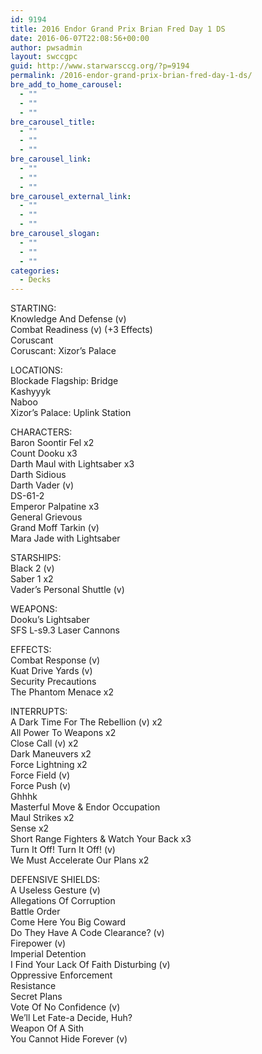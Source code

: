 ```yaml
---
id: 9194
title: 2016 Endor Grand Prix Brian Fred Day 1 DS
date: 2016-06-07T22:08:56+00:00
author: pwsadmin
layout: swccgpc
guid: http://www.starwarsccg.org/?p=9194
permalink: /2016-endor-grand-prix-brian-fred-day-1-ds/
bre_add_to_home_carousel:
  - ""
  - ""
  - ""
bre_carousel_title:
  - ""
  - ""
  - ""
bre_carousel_link:
  - ""
  - ""
  - ""
bre_carousel_external_link:
  - ""
  - ""
  - ""
bre_carousel_slogan:
  - ""
  - ""
  - ""
categories:
  - Decks
---
```

STARTING:  
Knowledge And Defense (v)  
Combat Readiness (v) (+3 Effects)  
Coruscant  
Coruscant: Xizor&#8217;s Palace

LOCATIONS:  
Blockade Flagship: Bridge  
Kashyyyk  
Naboo  
Xizor&#8217;s Palace: Uplink Station

CHARACTERS:  
Baron Soontir Fel x2  
Count Dooku x3  
Darth Maul with Lightsaber x3  
Darth Sidious  
Darth Vader (v)  
DS-61-2  
Emperor Palpatine x3  
General Grievous  
Grand Moff Tarkin (v)  
Mara Jade with Lightsaber

STARSHIPS:  
Black 2 (v)  
Saber 1 x2  
Vader&#8217;s Personal Shuttle (v)

WEAPONS:  
Dooku&#8217;s Lightsaber  
SFS L-s9.3 Laser Cannons

EFFECTS:  
Combat Response (v)  
Kuat Drive Yards (v)  
Security Precautions  
The Phantom Menace x2

INTERRUPTS:  
A Dark Time For The Rebellion (v) x2  
All Power To Weapons x2  
Close Call (v) x2  
Dark Maneuvers x2  
Force Lightning x2  
Force Field (v)  
Force Push (v)  
Ghhhk  
Masterful Move & Endor Occupation  
Maul Strikes x2  
Sense x2  
Short Range Fighters & Watch Your Back x3  
Turn It Off! Turn It Off! (v)  
We Must Accelerate Our Plans x2

DEFENSIVE SHIELDS:  
A Useless Gesture (v)  
Allegations Of Corruption  
Battle Order  
Come Here You Big Coward  
Do They Have A Code Clearance? (v)  
Firepower (v)  
Imperial Detention  
I Find Your Lack Of Faith Disturbing (v)  
Oppressive Enforcement  
Resistance  
Secret Plans  
Vote Of No Confidence (v)  
We&#8217;ll Let Fate-a Decide, Huh?  
Weapon Of A Sith  
You Cannot Hide Forever (v)